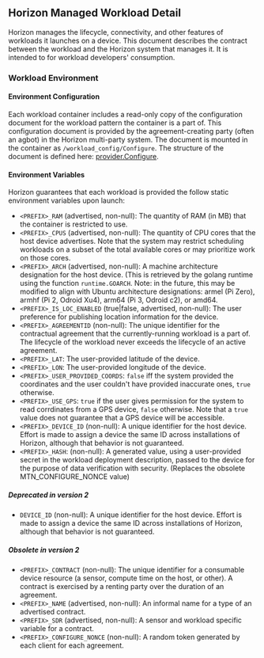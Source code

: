 ## Horizon Managed Workload Detail

Horizon manages the lifecycle, connectivity, and other features of workloads it launches on a device. This document describes the contract between the workload and the Horizon system that manages it. It is intended to for workload developers' consumption.

### Workload Environment

#### Environment Configuration

Each workload container includes a read-only copy of the configuration document for the workload pattern the container is a part of. This configuration document is provided by the agreement-creating party (often an agbot) in the Horizon multi-party system. The document is mounted in the container as `/workload_config/Configure`. The structure of the document is defined here: [provider.Configure](https://github.com/open-horizon/go-whisper/blob/master/provider.go#L22).

#### Environment Variables

Horizon guarantees that each workload is provided the follow static environment variables upon launch:

  * `<PREFIX>_RAM` (advertised, non-null): The quantity of RAM (in MB) that the container is restricted to use.
  * `<PREFIX>_CPUS` (advertised, non-null): The quantity of CPU cores that the host device advertises. Note that the system may restrict scheduling workloads on a subset of the total available cores or may prioritize work on those cores.
  * `<PREFIX>_ARCH` (advertised, non-null): A machine architecture designation for the host device. (This is retrieved by the golang runtime using the function `runtime.GOARCH`. Note: in the future, this may be modified to align with Ubuntu architecture designations: armel (Pi Zero), armhf (Pi 2, Odroid Xu4), arm64 (Pi 3, Odroid c2), or amd64.
  * `<PREFIX>_IS_LOC_ENABLED` (true|false, advertised, non-null): The user preference for publishing location information for the device.
  * `<PREFIX>_AGREEMENTID` (non-null): The unique identifier for the contractual agreement that the currently-running workload is a part of. The lifecycle of the workload never exceeds the lifecycle of an active agreement.
  * `<PREFIX>_LAT`: The user-provided latitude of the device.
  * `<PREFIX>_LON`: The user-provided longitude of the device.
  * `<PREFIX>_USER_PROVIDED_COORDS`: `false` iff the system provided the coordinates and the user couldn't have provided inaccurate ones, `true` otherwise.
  * `<PREFIX>_USE_GPS`: `true` if the user gives permission for the system to read corrdinates from a GPS device, `false` otherwise. Note that a `true` value does not guarantee that a GPS device will be accessible.
  * `<PREFIX>_DEVICE_ID` (non-null): A unique identifier for the host device. Effort is made to assign a device the same ID across installations of Horizon, although that behavior is not guaranteed.
  * `<PREFIX>_HASH`: (non-null): A generated value, using a user-provided secret in the workload deployment description, passed to the device for the purpose of data verification with security.  (Replaces the obsolete MTN_CONFIGURE_NONCE value)

##### Deprecated in version 2
  * `DEVICE_ID` (non-null): A unique identifier for the host device. Effort is made to assign a device the same ID across installations of Horizon, although that behavior is not guaranteed.

##### Obsolete in version 2

  * `<PREFIX>_CONTRACT` (non-null): The unique identifier for a consumable device resource (a sensor, compute time on the host, or other). A contract is exercised by a renting party over the duration of an agreement.
  * `<PREFIX>_NAME` (advertised, non-null): An informal name for a type of an advertised contract.
  * `<PREFIX>_SDR` (advertised, non-null): A sensor and workload specific variable for a contract.
  * `<PREFIX>_CONFIGURE_NONCE` (non-null): A random token generated by each client for each agreement.
